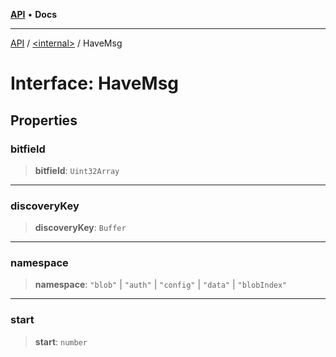 [**API**](../../README.md) • **Docs**

***

[API](../../README.md) / [\<internal\>](../README.md) / HaveMsg

# Interface: HaveMsg

## Properties

### bitfield

> **bitfield**: `Uint32Array`

***

### discoveryKey

> **discoveryKey**: `Buffer`

***

### namespace

> **namespace**: `"blob"` \| `"auth"` \| `"config"` \| `"data"` \| `"blobIndex"`

***

### start

> **start**: `number`
